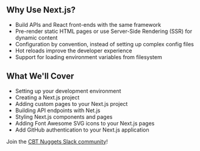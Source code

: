## Why Use Next.js?

* Build APIs and React front-ends with the same framework
* Pre-render static HTML pages or use Server-Side Rendering (SSR) for dynamic content
* Configuration by convention, instead of setting up complex config files
* Hot reloads improve the developer experience
* Support for loading environment variables from filesystem

## What We'll Cover

* Setting up your development environment
* Creating a Next.js project
* Adding custom pages to your Next.js project
* Building API endpoints with Net.js
* Styling Next.js components and pages
* Adding Font Awesome SVG icons to your Next.js pages
* Add GitHub authentication to your Next.js application

Join the [CBT Nuggets Slack community](http://learn.gg/lc-ts)!
